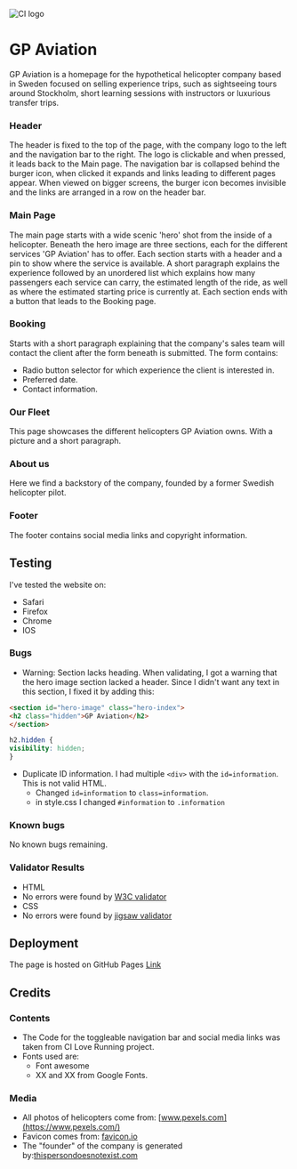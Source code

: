 ![CI logo](https://codeinstitute.s3.amazonaws.com/fullstack/ci_logo_small.png)

# GP Aviation
GP Aviation is a homepage for the hypothetical helicopter company based in Sweden focused on selling experience trips, such as sightseeing tours around Stockholm, short learning sessions with instructors or luxurious transfer trips.

### Header
The header is fixed to the top of the page, with the company logo to the left and the navigation bar to the right.
The logo is clickable and when pressed, it leads back to the Main page.
The navigation bar is collapsed behind the burger icon, when clicked it expands and links leading to different pages appear.
When viewed on bigger screens, the burger icon becomes invisible and the links are arranged in a row on the header bar.
### Main Page
The main page starts with a wide scenic 'hero' shot from the inside of a helicopter.
Beneath the hero image are three sections, each for the different services 'GP Aviation' has to offer.
Each section starts with a header and a pin to show where the service is available. A short paragraph explains the experience followed by an unordered list which explains how many passengers each service can carry, the estimated length of the ride, as well as where the estimated starting price is currently at. 
Each section ends with a button that leads to the Booking page.

### Booking
Starts with a short paragraph explaining that the company's sales team will contact the client after the form beneath is submitted.
The form contains:
- Radio button selector for which experience the client is interested in.
- Preferred date.
- Contact information.

### Our Fleet
This page showcases the different helicopters GP Aviation owns. With a picture and a short paragraph.
### About us
Here we find a backstory of the company, founded by a former Swedish helicopter pilot.
### Footer
The footer contains social media links and copyright information.
## Testing
I've tested the website on:
- Safari
- Firefox
- Chrome
- IOS
### Bugs
- Warning: Section lacks heading.
When validating, I got a warning that the hero image section lacked a header.
Since I didn't want any text in this section, I fixed it by adding this:
```html
<section id="hero-image" class="hero-index">
<h2 class="hidden">GP Aviation</h2>
</section>
```

```css
h2.hidden {
visibility: hidden;
}
```

- Duplicate ID information.
I had multiple `<div>` with the `id=information`. This is not valid HTML.
    * Changed `id=information` to `class=information`.
    * in style.css I changed `#information` to `.information`
### Known bugs
No known bugs remaining.
### Validator Results
* HTML
* No errors were found by [W3C validator](https://validator.w3.org)
* CSS
* No errors were found by [jigsaw validator](https://jigsaw.w3.org/css-validator/)
## Deployment
The page is hosted on GitHub Pages
[Link](https://dvudd.github.io/CI_PP1/)
## Credits
### Contents
- The Code for the toggleable navigation bar and social media links was taken from CI Love Running project.
- Fonts used are:
    * Font awesome
    * XX and XX from Google Fonts.
### Media
- All photos of helicopters come from: [www.pexels.com](https://www.pexels.com/)
- Favicon comes from: [favicon.io](https://favicon.io)
- The "founder" of the company is generated by:[thispersondoesnotexist.com](https://thispersondoesnotexist.com)